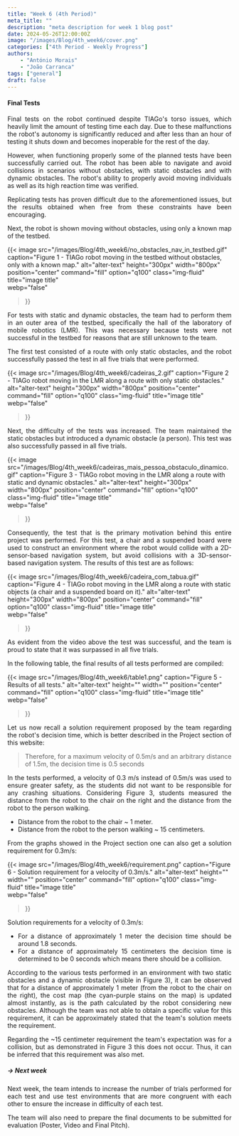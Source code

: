 ```yaml
---
title: "Week 6 (4th Period)"
meta_title: ""
description: "meta description for week 1 blog post"
date: 2024-05-26T12:00:00Z
image: "/images/Blog/4th_week6/cover.png"
categories: ["4th Period - Weekly Progress"]
authors: 
    - "António Morais"
    - "João Carranca"
tags: ["general"]
draft: false
---
```


#### Final Tests

<div style="text-align: justify;">

<!-- Final tests on the robot continued although TIago's torso issues still heavily limit the amount of time we can spend on tests on any given day. Due to the malfunctions, the robot's autonomy is very reduced and after less than an hour of testing it shuts down, becoming innoperable for the rest of the day.
 When functioning properly, however, we have been able to carry out some of the planned tests successfully, with the robot being able to navigate and avoid collisons without obstacles, with static obstacles, with dynamic obstacles and smaller sized static obstacles. 
As dynamic obstacles, we used people and verified not only the robot's ability to properly avoid moving people but its high reaction time as well. We used a bin for our first test with smaller static obstacles, which also succeeded. 
Replicating tests has proven difficult given the aformentioned issues but the results we have obtained when free from these constraints have been encouraging. -->
Final tests on the robot continued despite TIAGo's torso issues, which heavily limit the amount of testing time each day. Due to these malfunctions the robot's autonomy is significantly reduced and after less than an hour of testing it shuts down and becomes inoperable for the rest of the day.

<!-- However, when functioning properly, some of the planned tests have been successfully carried out. The robot has been able to navigate and avoid collisions in scenarios without obstacles, with static obstacles, with dynamic obstacles, and with smaller-sized static obstacles. For dynamic obstacles, people were used, and the robot's ability to properly avoid moving individuals, as well as its high reaction time, was verified. A bin was used for the first test with smaller static obstacles, which also succeeded. -->
However, when functioning properly some of the planned tests have been successfully carried out. The robot has been able to navigate and avoid collisions in scenarios without obstacles, with static obstacles and with dynamic obstacles. The robot's ability to properly avoid moving individuals as well as its high reaction time was verified. 

Replicating tests has proven difficult due to the aforementioned issues, but the results obtained when free from these constraints have been encouraging.

Next, the robot is shown moving without obstacles, using only a known map of the testbed.
</div>

{{< image 
  src="/images/Blog/4th_week6/no_obstacles_nav_in_testbed.gif" 
  caption="Figure 1 - TIAGo robot moving in the testbed without obstacles, only with a known map." 
  alt="alter-text" 
  height="300px" 
  width="800px" 
  position="center" 
  command="fill" 
  option="q100" 
  class="img-fluid" 
  title="image title"  
  webp="false" 
>}}

<div style="text-align: justify;">

For tests with static and dynamic obstacles, the team had to perform them in an outer area of the testbed, specifically the hall of the laboratory of mobile robotics (LMR). This was necessary because tests were not successful in the testbed for reasons that are still unknown to the team.

The first test consisted of a route with only static obstacles, and the robot successfully passed the test in all five trials that were performed.
</div>

{{< image 
  src="/images/Blog/4th_week6/cadeiras_2.gif" 
  caption="Figure 2 - TIAGo robot moving in the LMR along a route with only static obstacles." 
  alt="alter-text" 
  height="300px" 
  width="800px" 
  position="center" 
  command="fill" 
  option="q100" 
  class="img-fluid" 
  title="image title"  
  webp="false" 
>}}

<div style="text-align: justify;">

Next, the difficulty of the tests was increased. The team maintained the static obstacles but introduced a dynamic obstacle (a person). This test was also successfully passed in all five trials.
</div>

{{< image 
  src="/images/Blog/4th_week6/cadeiras_mais_pessoa_obstaculo_dinamico.gif" 
  caption="Figure 3 - TIAGo robot moving in the LMR along a route with static and dynamic obstacles." 
  alt="alter-text" 
  height="300px" 
  width="800px" 
  position="center" 
  command="fill" 
  option="q100" 
  class="img-fluid" 
  title="image title"  
  webp="false" 
>}}

<div style="text-align: justify;">

Consequently, the test that is the primary motivation behind this entire project was performed. For this test, a chair and a suspended board were used to construct an environment where the robot would collide with a 2D-sensor-based navigation system, but avoid collisions with a 3D-sensor-based navigation system. The results of this test are as follows:
</div>

{{< image 
  src="/images/Blog/4th_week6/cadeira_com_tabua.gif" 
  caption="Figure 4 - TIAGo robot moving in the LMR along a route with static objects (a chair and a suspended board on it)." 
  alt="alter-text" 
  height="300px" 
  width="800px" 
  position="center" 
  command="fill" 
  option="q100" 
  class="img-fluid" 
  title="image title"  
  webp="false" 
>}}

<div style="text-align: justify;">

As evident from the video above the test was successful, and the team is proud to state that it was surpassed in all five trials.

In the following table, the final results of all tests performed are compiled:
</div>

{{< image 
    src="/images/Blog/4th_week6/table1.png" 
    caption="Figure 5 - Results of all tests." 
    alt="alter-text" 
    height="" 
    width="" 
    position="center" 
    command="fill" 
    option="q100" 
    class="img-fluid" 
    title="image title"  
    webp="false" 
>}}

<div style="text-align: justify;">

Let us now recall a solution requirement proposed by the team regarding the robot's decision time, which is better described in the Project section of this website:

> Therefore, for a maximum velocity of 0.5m/s and an arbitrary distance of 1.5m, the decision time is 0.5 seconds

In the tests performed, a velocity of 0.3 m/s instead of 0.5m/s was used to ensure greater safety, as the students did not want to be responsible for any crashing situations. Considering Figure 3, students measured the distance from the robot to the chair on the right and the distance from the robot to the person walking.

- Distance from the robot to the chair ~ 1 meter.
- Distance from the robot to the person walking ~ 15 centimeters.

From the graphs showed in the Project section one can also get a solution requirement for 0.3m/s:
</div>

{{< image 
    src="/images/Blog/4th_week6/requirement.png" 
    caption="Figure 6 - Solution requirement for a velocity of 0.3m/s." 
    alt="alter-text" 
    height="" 
    width="" 
    position="center" 
    command="fill" 
    option="q100" 
    class="img-fluid" 
    title="image title"  
    webp="false" 
>}}

<div style="text-align: justify;">

Solution requirements for a velocity of 0.3m/s:

- For a distance of approximately 1 meter the decision time should be around 1.8 seconds.
- For a distance of approximately 15 centimeters the decision time is determined to be 0 seconds which means there should be a collision.

According to the various tests performed in an environment with two static obstacles and a dynamic obstacle (visible in Figure 3), it can be observed that for a distance of approximately 1 meter (from the robot to the chair on the right), the cost map (the cyan-purple stains on the map) is updated almost instantly, as is the path calculated by the robot considering new obstacles. Although the team was not able to obtain a specific value for this requirement, it can be approximately stated that the team's solution meets the requirement.

Regarding the ~15 centimeter requirement the team's expectation was for a collision, but as demonstrated in Figure 3 this does not occur. Thus, it can be inferred that this requirement was also met.

##### → Next week

Next week, the team intends to increase the number of trials performed for each test and use test environments that are more congruent with each other to ensure the increase in difficulty of each test. 

The team will also need to prepare the final documents to be submitted for evaluation (Poster, Video and Final Pitch).
</div>